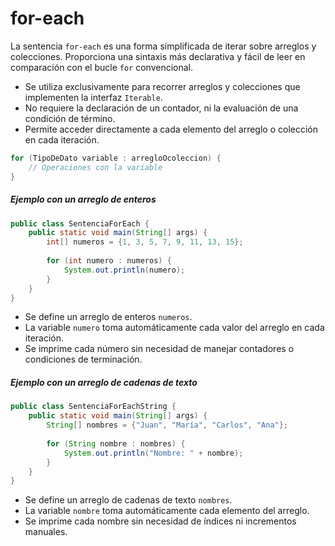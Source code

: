 # for-each

La sentencia `for-each` es una forma simplificada de iterar sobre arreglos y colecciones. Proporciona una sintaxis más declarativa y fácil de leer en comparación con el bucle `for` convencional.

- Se utiliza exclusivamente para recorrer arreglos y colecciones que implementen la interfaz `Iterable`.
- No requiere la declaración de un contador, ni la evaluación de una condición de término.
- Permite acceder directamente a cada elemento del arreglo o colección en cada iteración.

```java
for (TipoDeDato variable : arregloOcoleccion) {
    // Operaciones con la variable
}
```

##### Ejemplo con un arreglo de enteros

```java
public class SentenciaForEach {
    public static void main(String[] args) {
        int[] numeros = {1, 3, 5, 7, 9, 11, 13, 15};
        
        for (int numero : numeros) {
            System.out.println(numero);
        }
    }
}
```

- Se define un arreglo de enteros `numeros`.
- La variable `numero` toma automáticamente cada valor del arreglo en cada iteración.
- Se imprime cada número sin necesidad de manejar contadores o condiciones de terminación.

##### Ejemplo con un arreglo de cadenas de texto

```java
public class SentenciaForEachString {
    public static void main(String[] args) {
        String[] nombres = {"Juan", "María", "Carlos", "Ana"};
        
        for (String nombre : nombres) {
            System.out.println("Nombre: " + nombre);
        }
    }
}
```

- Se define un arreglo de cadenas de texto `nombres`.
- La variable `nombre` toma automáticamente cada elemento del arreglo.
- Se imprime cada nombre sin necesidad de índices ni incrementos manuales.
